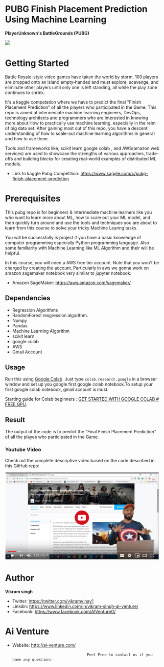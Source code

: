 # PUBG Finish Placement Prediction Using Machine Learning
<b>PlayerUnknown's BattleGrounds (PUBG)</b>

![](https://storage.googleapis.com/kaggle-media/competitions/PUBG/PUBG%20Inlay.jpg)



# Getting Started

Battle Royale-style video games have taken the world by storm. 100 players are dropped onto an island empty-handed and must explore, 
scavenge, and eliminate other players until only one is left standing, all while the play zone continues to shrink.

It's a kaggle competation where we have to predict the final "Finish Placement Prediction" of all the players who participated in the Game.
This repo is aimed at intermediate machine learning engineers, 
DevOps, technology architects and programmers who are interested in knowing more about How to practically use machine learning,
especially in the relm of big data set. After gaining most out of this repo, 
you have a descent understanding of how to scale-out machine learning algorithms in general and how to use them.


Tools and frameworks like, scikit learn,google colab , and AWS(amazon web services)  are used to showcase the strengths of various approaches, 
trade-offs and building blocks for creating real-world examples of distributed ML models.
- Link to kaggle Pubg Competition: https://www.kaggle.com/c/pubg-finish-placement-prediction 

# Prerequisites

This pubg repo  is for beginners & intermediate machine learners like you who want to learn more about ML, 
how to scale out your ML model, and then quickly turn around and use the tools and techniques you are about to learn from this course to solve your tricky Machine Learing tasks.

You will be successfully is project  if you have a basic knowledge of computer programming especially Python programming language. 
Also some familiarity with Machine Learning like ML Algorithm and their  will be helpful.

In this course, you will need a AWS free tier account. Note that you won't be charged by creating the account.
Particularly in aws we gonna work on amazon sagemaker notebook very similar to jupyter notebook.
- Amazon SageMaker: https://aws.amazon.com/sagemaker/

## Dependencies 
* Regression Algorithms
* RandomForest resgression algorithm.
* Numpy 
* Pandas
* Machine Learning Algorithm
* scikit learn
* google colab 
* AWS
* Gmail Account

## Usage
Run this using [Google Colab](https://colab.research.google.com/). 
Just type `colab.research.google` in a browser window and set up you google first google colab notebook.To setup your first google colab
notebook, gmail account is must.

Starting guide for Colab beginners : [GET STARTED WITH GOOGLE COLAB # FREE GPU](http://ai-venture.com/get-started-with-google-colab-free-gpu/). 

## Result
The output of the code is to predict the  "Final Finish Placement Prediction" of all the playes who participated in the Game.

### Youtube Video

Check out  the complete descriptive video based on the code described in this GitHub repo:


[![Pubg](https://raw.githubusercontent.com/AIVenture0/PubG-Win-prediction-using-ML/master/Pubg.png)](https://youtu.be/V-ywy6XzrCE)

# Author
<b>Vikram singh</b>

- Twitter: https://twitter.com/vikramvinay1
- Linkdin: https://www.linkedin.com/in/vikram-singh-ai-venture/
- Facebook: https://www.facebook.com/AIVentureO/
# Ai Venture
- Website: http://ai-venture.com/

                                        Feel Free to contact us if you have any question:-

